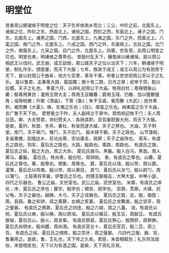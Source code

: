 # 明堂位
昔者周公朝诸侯于明堂之位：天子负斧依南乡而立；三公，中阶之前，北面东上。诸侯之位，阼阶之东，西面北上。诸伯之国，西阶之西，东面北上。诸子之国，门东，北面东上。诸男之国，门西，北面东上。九夷之国，东门之外，西面北上。八蛮之国，南门之外，北面东上。六戎之国，西门之外，东面南上。五狄之国，北门之外，南面东上。九采之国，应门之外，北面东上。四塞，世告至。此周公明堂之位也。明堂也者，明诸侯之尊卑也。
昔殷纣乱天下，脯鬼侯以飨诸侯。是以周公相武王以伐纣。武王崩，成王幼弱，周公践天子之位以治天下；六年，朝诸侯于明堂，制礼作乐，颁度量，而天下大服；七年，致政于成王；成王以周公为有勋劳于天下，是以封周公于曲阜，地方七百里，革车千乘，命鲁公世世祀周公天以子之礼乐。
是以鲁君，孟春乘大路，载弧韣；旗十有二旒，日月之章；祀帝于郊，配以后稷。天子之礼也。
季夏六月，以禘礼祀周公于大庙，牲用白牡；尊用牺象山罍；郁尊用黄目；灌用玉瓒大圭；荐用玉豆雕篹；爵用玉琖，仍雕，加以璧散璧角；俎用梡嶡；升歌《清庙》，下管《象》；朱干玉戚，冕而舞《大武》；皮弁素积，裼而舞《大夏》。昧，东夷之乐也；《任》，南蛮之乐也。纳夷蛮之乐于大庙，言广鲁于天下也。
君卷冕立于阼，夫人副袆立于房中。君肉袒迎牲于门；夫人荐豆笾。卿、大夫赞君，命妇赞夫人：各扬其职。百官废职服大刑，而天下大服。
是故，夏礿、秋尝、冬烝，春社、秋省而遂大蜡，天子之祭也。
大庙，天子明堂。库门，天子皋门。雉门，天子应门。
振木铎于朝，天子之政也。
山节藻棁，复庙重檐，刮楹达乡，反坫出尊，崇坫康圭，疏屏；天子之庙饰也。
鸾车，有虞氏之路也。钩车，夏后氏之路也。大路，殷路也。乘路，周路也。
有虞氏之旗，夏后氏之绥，殷之大白，周之大赤。
夏后氏骆马，黑鬣。殷人白马，黑首。周人黄马，蕃鬣。
夏后氏，牲尚黑，殷白牡，周骍刚。
泰，有虞氏之尊也。山罍，夏后氏之尊也。著，殷尊也。牺象，周尊也。
爵，夏后氏以琖，殷以斝，周以爵。
灌尊，夏后氏以鸡夷。殷以斝，周以黄目。
其勺，夏后氏以龙勺，殷以疏勺，周以蒲勺。
土鼓蒉桴苇龠，伊耆氏之乐也。拊搏玉磬揩击，大琴大瑟，中琴小瑟，四代之乐器也。
鲁公之庙，文世室也。武公之庙，武世室也。
米廪，有虞氏之庠也；序，夏后氏之序也；瞽宗，殷学也；頖宫，周学也。
崇鼎，贯鼎，大璜，封父龟，天子之器也。越棘，大弓，天子之戎器也。
夏后氏之鼓，足。殷，楹鼓；周，县鼓。垂之和钟，叔之离磬，女娲之笙簧。
夏后氏之龙簨虡，殷之崇牙，周之璧翣。
有虞氏之两敦，夏后氏之四连，殷之六瑚，周之八簋。
俎，有虞氏以梡，夏后氏以嶡，殷以椇，周以房俎。
夏后氏以楬豆，殷玉豆，周献豆。
有虞氏服韨，夏后氏山，殷火，周龙章。
有虞氏祭首，夏后氏祭心，殷祭肝，周祭肺。
夏后氏尚明水，殷尚醴，周尚酒。
有虞氏官五十，夏后氏官百，殷二百，周三百。
有虞氏之绥，夏后氏之绸练，殷之崇牙，周之璧翣。
凡四代之服、器、官，鲁兼用之。是故，鲁，王礼也，天下传之久矣。君臣，未尝相弑也；礼乐刑法政俗，未尝相变也，天下以为有道之国。是故，天下资礼乐焉。
